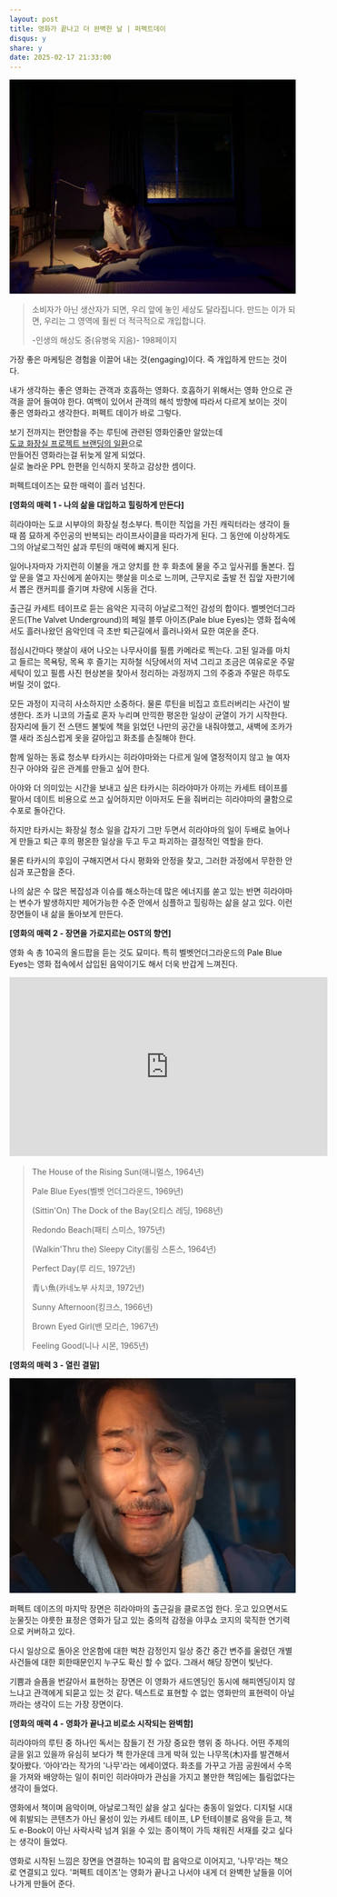 ```yaml
---
layout: post
title: 영화가 끝나고 더 완벽한 날 | 퍼펙트데이
disqus: y
share: y
date: 2025-02-17 21:33:00
---
```



![퍼펙트데이](/images/perfectday2.jpg)




>소비자가 아닌 생산자가 되면, 우리 앞에 놓인 세상도 달라집니다. 만드는 이가 되면, 우리는 그 영역에 훨씬 더 적극적으로 개입합니다.
>
>-인생의 해상도 중(유병욱 지음)-  198페이지


가장 좋은 마케팅은 경험을 이끌어 내는 것(engaging)이다. 즉 개입하게 만드는 것이다.

내가 생각하는 좋은 영화는 관객과 호흡하는 영화다.
호흡하기 위해서는 영화 안으로 관객을 끌어 들여야 한다.
여백이 있어서 관객의 해석 방향에 따라서 다르게 보이는 것이 좋은 영화라고 생각한다.
퍼펙트 데이가 바로 그렇다.

보기 전까지는 편안함을 주는 루틴에 관련된 영화인줄만 알았는데  
[도쿄 화장실 프로젝트 브랜딩의 일환](https://design.co.kr/article/25036)으로  
만들어진 영화라는걸 뒤늦게 알게 되었다.  
실로 놀라운 PPL 한편을 인식하지 못하고 감상한 셈이다.  

퍼펙트데이즈는 묘한 매력이 흘러 넘친다.


**[영화의 매력 1 - 나의 삶을 대입하고 힐링하게 만든다]**

히라야마는 도쿄 시부야의 화장실 청소부다. 특이한 직업을 가진 캐릭터라는 생각이 들때 쯤 묘하게 주인공의 반복되는 라이프사이클을 따라가게 된다. 그 동안에 이상하게도 그의 아날로그적인 삶과 루틴의 매력에 빠지게 된다.

일어나자마자 가지런히 이불을 개고 양치를 한 후 화초에 물을 주고 잎사귀를 돌본다. 집앞 문을 열고 자신에게 쏟아지는 햇살을 미소로 느끼며, 근무지로 출발 전 집앞 자판기에서 뽑은 캔커피를 즐기며 차량에 시동을 건다.

출근길 카세트 테이프로 듣는 음악은 지극히 아날로그적인 감성의 합이다. 벨벳언더그라운드(The Valvet Underground)의 페일 블루 아이즈(Pale blue Eyes)는 영화 접속에서도 흘러나왔던 음악인데 극 초반 퇴근길에서 흘러나와서 묘한 여운을 준다.

점심시간마다 햇살이 새어 나오는 나무사이를 필름 카메라로 찍는다. 고된 일과를 마치고 들르는 목욕탕, 목욕 후 즐기는 지하철 식당에서의 저녁 그리고 조금은 여유로운 주말 세탁이 있고 필름 사진 현상본을 찾아서 정리하는 과정까지 그의 주중과 주말은 하루도 버릴 것이 없다.  

모든 과정이 지극히 사소하지만 소중하다. 물론 루틴을 비집고 흐트러버리는 사건이 발생한다. 조카 니코의 가출로 혼자 누리며 만끽한 평온한 일상이 균열이 가기 시작한다. 잠자리에 들기 전 스탠드 불빛에 책을 읽었던 나만의 공간을 내줘야했고, 새벽에 조카가 깰 새라 조심스럽게 옷을 갈아입고 화초를 손질해야 한다.

함께 일하는 동료 청소부 타카시는 히라야마와는 다르게 일에 열정적이지 않고 늘 여자친구 아야와 깊은 관계를 만들고 싶어 한다.

아야와 더 의미있는 시간을 보내고 싶은 타카시는 히라야마가 아끼는 카세트 테이프를 팔아서 데이트 비용으로 쓰고 싶어하지만 이마저도 돈을 줘버리는 히라야마의 쿨함으로 수포로 돌아간다.

하지만 타카시는 화장실 청소 일을 갑자기 그만 두면서 히라야마의 일이 두배로 늘어나게 만들고 퇴근 후의 평온한 일상을 두고 두고 파괴하는 결정적인 역할을 한다.

물론 타카시의 후임이 구해지면서 다시 평화와 안정을 찾고, 그러한 과정에서 무한한 안심과 포근함을 준다.

나의 삶은 수 많은 복잡성과 이슈를 해소하는데 많은 에너지를 쏟고 있는 반면 히라야마는 변수가 발생하지만 제어가능한 수준 안에서 심플하고 힐링하는 삶을 살고 있다. 이런 장면들이 내 삶을 돌아보게 만든다.

**[영화의 매력 2 -  장면을 가로지르는 OST의 향연]**

영화 속 총 10곡의 올드팝을 듣는 것도 묘미다. 특히 벨벳언더그라운드의 Pale Blue Eyes는 영화 접속에서 삽입된 음악이기도 해서 더욱 반갑게 느껴진다.

<iframe width="560" height="315" src="https://www.youtube.com/embed/FxlJoTP4BPk?si=gv6dNEkfBYCuAsi3" title="YouTube video player" frameborder="0" allow="accelerometer; autoplay; clipboard-write; encrypted-media; gyroscope; picture-in-picture; web-share" referrerpolicy="strict-origin-when-cross-origin" allowfullscreen></iframe>


>The House of the Rising Sun(애니멀스, 1964년)
>
>Pale Blue Eyes(벨벳 언더그라운드, 1969년)
>
>(Sittin'On) The Dock of the Bay(오티스 레딩, 1968년)
>
>Redondo Beach(패티 스미스, 1975년)
>
>(Walkin'Thru the) Sleepy City(롤링 스톤스, 1964년)
>
>Perfect Day(루 리드, 1972년)
>
>青い魚(카네노부 사치코, 1972년)
>
>Sunny Afternoon(킹크스, 1966년)
>
>Brown Eyed Girl(밴 모리슨, 1967년)
>
>Feeling Good(니나 시몬, 1965년)




**[영화의 매력 3 - 열린 결말]**

![퍼펙트데이](/images/perfect.jpg)

퍼펙트 데이즈의 마지막 장면은 히라야마의 출근길을 클로즈업 한다. 웃고 있으면서도 눈물짓는 야릇한 표정은 영화가 담고 있는 중의적 감정을 야쿠쇼 코지의 묵직한 연기력으로 커버하고 있다.

다시 일상으로 돌아온 안온함에 대한 벅찬 감정인지 일상 중간 중간 변주를 울렸던 개별 사건들에 대한 회한때문인지 누구도 확신 할 수 없다. 그래서 해당 장면이 빛난다.

기쁨과 슬픔을 번갈아서 표현하는 장면은 이 영화가 새드엔딩인 동시에 해피엔딩이지 않느냐고 관객에게 되묻고 있는 것 같다. 텍스트로 표현할 수 없는 영화만의 표현력이 아닐까라는 생각이 드는 가장 장면이다.

**[영화의 매력 4 - 영화가 끝나고 비로소 시작되는 완벽함]**

히라야마의 루틴 중 하나인 독서는 잠들기 전 가장 중요한 행위 중 하나다. 어떤 주제의 글을 읽고 있을까 유심히 보다가 책 한가운데 크게 박혀 있는 나무목(木)자를 발견해서 찾아봤다. ‘아야‘라는 작가의 '나무'라는 에세이였다. 화초를 가꾸고 가끔 공원에서 수목을 가져와 배양하는 일이 취미인 히라야마가 관심을 가지고 볼만한 책임에는 틀림없다는 생각이 들었다.

영화에서 책이며 음악이며, 아날로그적인 삶을 살고 싶다는 충동이 일었다. 디지털 시대에 휘발되는 콘텐츠가 아닌 물성이 있는 카세트 테이프, LP 턴테이블로 음악을 듣고, 책도 e-Book이 아닌 사락사락 넘겨 읽을 수 있는 종이책이 가득 채워진 서재를 갖고 싶다는 생각이 들었다.

영화로 시작된 느낌은 장면을 연결하는 10곡의 팝 음악으로 이어지고, '나무'라는 책으로 연결되고 있다. '퍼펙트 데이즈'는 영화가 끝나고 나서야 내게 더 완벽한 날들을 이어나가게 만들어 준다.
